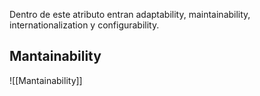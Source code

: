 Dentro de este atributo entran adaptability, maintainability, internationalization y configurability.

## Mantainability
![[Mantainability]]